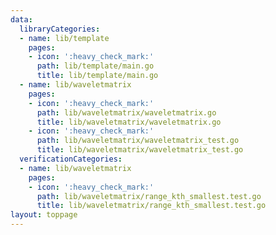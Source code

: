 ```yaml
---
data:
  libraryCategories:
  - name: lib/template
    pages:
    - icon: ':heavy_check_mark:'
      path: lib/template/main.go
      title: lib/template/main.go
  - name: lib/waveletmatrix
    pages:
    - icon: ':heavy_check_mark:'
      path: lib/waveletmatrix/waveletmatrix.go
      title: lib/waveletmatrix/waveletmatrix.go
    - icon: ':heavy_check_mark:'
      path: lib/waveletmatrix/waveletmatrix_test.go
      title: lib/waveletmatrix/waveletmatrix_test.go
  verificationCategories:
  - name: lib/waveletmatrix
    pages:
    - icon: ':heavy_check_mark:'
      path: lib/waveletmatrix/range_kth_smallest.test.go
      title: lib/waveletmatrix/range_kth_smallest.test.go
layout: toppage
---
```

